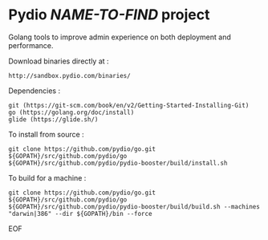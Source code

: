 # Pydio *NAME-TO-FIND* project

Golang tools to improve admin experience on both deployment and performance.

Download binaries directly at :

    http://sandbox.pydio.com/binaries/

Dependencies : 
    
    git (https://git-scm.com/book/en/v2/Getting-Started-Installing-Git)
    go (https://golang.org/doc/install)
    glide (https://glide.sh/)

To install from source : 

    git clone https://github.com/pydio/go.git ${GOPATH}/src/github.com/pydio/go
    ${GOPATH}/src/github.com/pydio/pydio-booster/build/install.sh

To build for a machine : 

    git clone https://github.com/pydio/go.git ${GOPATH}/src/github.com/pydio/go
    ${GOPATH}/src/github.com/pydio/pydio-booster/build/build.sh --machines "darwin|386" --dir ${GOPATH}/bin --force

EOF
